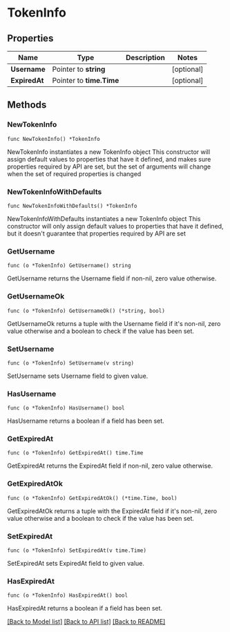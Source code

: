 # TokenInfo

## Properties

Name | Type | Description | Notes
------------ | ------------- | ------------- | -------------
**Username** | Pointer to **string** |  | [optional] 
**ExpiredAt** | Pointer to **time.Time** |  | [optional] 

## Methods

### NewTokenInfo

`func NewTokenInfo() *TokenInfo`

NewTokenInfo instantiates a new TokenInfo object
This constructor will assign default values to properties that have it defined,
and makes sure properties required by API are set, but the set of arguments
will change when the set of required properties is changed

### NewTokenInfoWithDefaults

`func NewTokenInfoWithDefaults() *TokenInfo`

NewTokenInfoWithDefaults instantiates a new TokenInfo object
This constructor will only assign default values to properties that have it defined,
but it doesn't guarantee that properties required by API are set

### GetUsername

`func (o *TokenInfo) GetUsername() string`

GetUsername returns the Username field if non-nil, zero value otherwise.

### GetUsernameOk

`func (o *TokenInfo) GetUsernameOk() (*string, bool)`

GetUsernameOk returns a tuple with the Username field if it's non-nil, zero value otherwise
and a boolean to check if the value has been set.

### SetUsername

`func (o *TokenInfo) SetUsername(v string)`

SetUsername sets Username field to given value.

### HasUsername

`func (o *TokenInfo) HasUsername() bool`

HasUsername returns a boolean if a field has been set.

### GetExpiredAt

`func (o *TokenInfo) GetExpiredAt() time.Time`

GetExpiredAt returns the ExpiredAt field if non-nil, zero value otherwise.

### GetExpiredAtOk

`func (o *TokenInfo) GetExpiredAtOk() (*time.Time, bool)`

GetExpiredAtOk returns a tuple with the ExpiredAt field if it's non-nil, zero value otherwise
and a boolean to check if the value has been set.

### SetExpiredAt

`func (o *TokenInfo) SetExpiredAt(v time.Time)`

SetExpiredAt sets ExpiredAt field to given value.

### HasExpiredAt

`func (o *TokenInfo) HasExpiredAt() bool`

HasExpiredAt returns a boolean if a field has been set.


[[Back to Model list]](../README.md#documentation-for-models) [[Back to API list]](../README.md#documentation-for-api-endpoints) [[Back to README]](../README.md)


